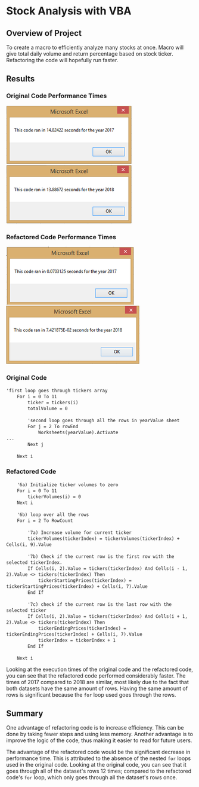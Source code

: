 # Stock Analysis with VBA

## Overview of Project

To create a macro to efficiently analyze many stocks at once. Macro will give total daily volume and return percentage based on stock ticker. Refactoring the code will hopefully run faster.

## Results

### Original Code Performance Times
![2017_Time_Results](resources/2017_Time_Results.png)
![2018_Time_Results](resources/2018_Time_Results.png)

### Refactored Code Performance Times
![VBA_Challenge_2017](resources/VBA_Challenge_2017.png)
![VBA_Challenge_2018](resources/VBA_Challenge_2018.png)

### Original Code
```
'first loop goes through tickers array
    For i = 0 To 11
        ticker = tickers(i)
        totalVolume = 0
        
        'second loop goes through all the rows in yearValue sheet
        For j = 2 To rowEnd
            Worksheets(yearValue).Activate
...
        Next j

    Next i
```

### Refactored Code
```
    '6a) Initialize ticker volumes to zero
    For i = 0 To 11
        tickerVolumes(i) = 0
    Next i
               
    '6b) loop over all the rows
    For i = 2 To RowCount
    
        '7a) Increase volume for current ticker
        tickerVolumes(tickerIndex) = tickerVolumes(tickerIndex) + Cells(i, 9).Value
        
        '7b) Check if the current row is the first row with the selected tickerIndex.
        If Cells(i, 2).Value = tickers(tickerIndex) And Cells(i - 1, 2).Value <> tickers(tickerIndex) Then
            tickerStartingPrices(tickerIndex) = tickerStartingPrices(tickerIndex) + Cells(i, 7).Value
        End If
        
        '7c) check if the current row is the last row with the selected ticker
        If Cells(i, 2).Value = tickers(tickerIndex) And Cells(i + 1, 2).Value <> tickers(tickerIndex) Then
            tickerEndingPrices(tickerIndex) = tickerEndingPrices(tickerIndex) + Cells(i, 7).Value
            tickerIndex = tickerIndex + 1
        End If
    
    Next i
```

Looking at the execution times of the original code and the refactored code, you can see that the refactored code performed considerably faster. The times of 2017 compared to 2018 are similar, most likely due to the fact that both datasets have the same amount of rows. Having the same amount of rows is significant because the `for` loop used goes through the rows.

## Summary

One advantage of refactoring code is to increase efficiency. This can be done by taking fewer steps and using less memory. Another advantage is to improve the logic of the code, thus making it easier to read for future users. 

The advantage of the refactored code would be the significant decrease in performance time. This is attributed to the absence of the nested `for` loops used in the original code. Looking at the original code, you can see that it goes through all of the dataset's rows 12 times; compared to the refactored code's `for` loop, which only goes through all the dataset's rows once.
